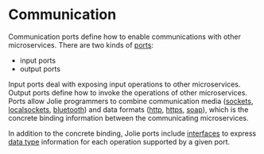 # Communication

Communication ports define how to enable communications with other microservices. There are two kinds of [ports](./ports.html):

* input ports
* output ports

Input ports deal with exposing input operations to other microservices. Output ports define how to invoke the operations of other microservices. Ports allow Jolie programmers to combine communication media \([sockets](../../locations/socket.html), [localsockets](../../locations/localsocket.html), [bluetooth](../../locations/btl2cap.html)\) and data formats \([http](../../protocols/http.html), [https](../../protocols/https.html), [soap](../../protocols/soap.html)\), which is the concrete binding information between the communicating microservices.

In addition to the concrete binding, Jolie ports include [interfaces](./interfaces/README.md) to express [data type](./interfaces/data_types.html) information for each operation supported by a given port.

